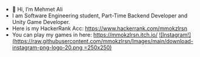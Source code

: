 - 👋 Hi, I’m Mehmet Ali
- I am Software Engineering student, Part-Time Backend Developer and Unity Game Developer.
- Here is my HackerRank Acc: https://www.hackerrank.com/mmokzlrsn 
- You can play my games in here: https://mmokzlrsn.itch.io/
 [![Instagram!](https://raw.githubusercontent.com/mmokzlrsn/Images/main/download-instagram-png-logo-20.png =250x250)](https://www.instagram.com/mmokzlrsn/)
